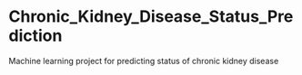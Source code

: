 # Chronic_Kidney_Disease_Status_Prediction
Machine learning project for predicting status of chronic kidney disease
